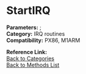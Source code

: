 # StartIRQ

**Parameters:** ;  
**Category:** IRQ routines  
**Compatibility:** PX86, M1ARM  

**Reference Link:**  
[Back to Categories](../categories/irq_routines.md)  
[Back to Methods List](../../SUMMARY.md)
